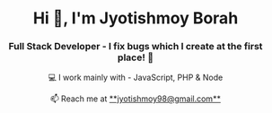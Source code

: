 <h1 align="center">Hi 👋, I'm Jyotishmoy Borah</h1>
<h3 align="center">Full Stack Developer - I fix bugs which I create at the first place! 😬</h3>

<p align="center">💻 I work mainly with - JavaScript, PHP & Node</p>

<p align="center">📫 Reach me at <a href="mailto:jyotishmoy98@gmail.com">**jyotishmoy98@gmail.com**</a>
